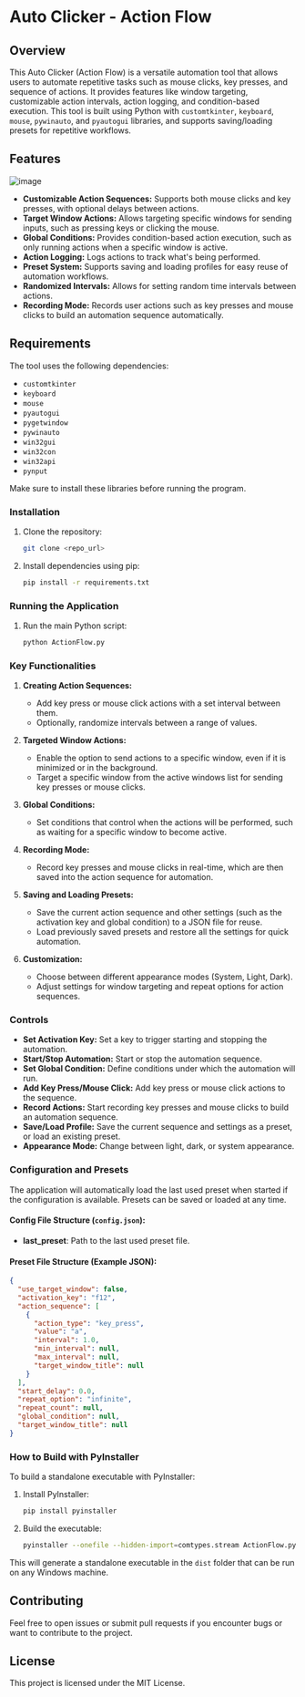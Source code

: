 
# Auto Clicker - Action Flow

## Overview
This Auto Clicker (Action Flow) is a versatile automation tool that allows users to automate repetitive tasks such as mouse clicks, key presses, and sequence of actions. It provides features like window targeting, customizable action intervals, action logging, and condition-based execution. This tool is built using Python with `customtkinter`, `keyboard`, `mouse`, `pywinauto`, and `pyautogui` libraries, and supports saving/loading presets for repetitive workflows.

## Features
![image](https://github.com/user-attachments/assets/34b1051d-01a9-4627-b46b-10f9c6d2b9a0)

- **Customizable Action Sequences:** Supports both mouse clicks and key presses, with optional delays between actions.
- **Target Window Actions:** Allows targeting specific windows for sending inputs, such as pressing keys or clicking the mouse.
- **Global Conditions:** Provides condition-based action execution, such as only running actions when a specific window is active.
- **Action Logging:** Logs actions to track what's being performed.
- **Preset System:** Supports saving and loading profiles for easy reuse of automation workflows.
- **Randomized Intervals:** Allows for setting random time intervals between actions.
- **Recording Mode:** Records user actions such as key presses and mouse clicks to build an automation sequence automatically.

## Requirements
The tool uses the following dependencies:
- `customtkinter`
- `keyboard`
- `mouse`
- `pyautogui`
- `pygetwindow`
- `pywinauto`
- `win32gui`
- `win32con`
- `win32api`
- `pynput`

Make sure to install these libraries before running the program.

### Installation
1. Clone the repository:
    ```bash
    git clone <repo_url>
    ```

2. Install dependencies using pip:
    ```bash
    pip install -r requirements.txt
    ```

### Running the Application
1. Run the main Python script:
    ```bash
    python ActionFlow.py
    ```

### Key Functionalities
1. **Creating Action Sequences:**
   - Add key press or mouse click actions with a set interval between them.
   - Optionally, randomize intervals between a range of values.

2. **Targeted Window Actions:**
   - Enable the option to send actions to a specific window, even if it is minimized or in the background.
   - Target a specific window from the active windows list for sending key presses or mouse clicks.

3. **Global Conditions:**
   - Set conditions that control when the actions will be performed, such as waiting for a specific window to become active.

4. **Recording Mode:**
   - Record key presses and mouse clicks in real-time, which are then saved into the action sequence for automation.

5. **Saving and Loading Presets:**
   - Save the current action sequence and other settings (such as the activation key and global condition) to a JSON file for reuse.
   - Load previously saved presets and restore all the settings for quick automation.

6. **Customization:**
   - Choose between different appearance modes (System, Light, Dark).
   - Adjust settings for window targeting and repeat options for action sequences.

### Controls
- **Set Activation Key:** Set a key to trigger starting and stopping the automation.
- **Start/Stop Automation:** Start or stop the automation sequence.
- **Set Global Condition:** Define conditions under which the automation will run.
- **Add Key Press/Mouse Click:** Add key press or mouse click actions to the sequence.
- **Record Actions:** Start recording key presses and mouse clicks to build an automation sequence.
- **Save/Load Profile:** Save the current sequence and settings as a preset, or load an existing preset.
- **Appearance Mode:** Change between light, dark, or system appearance.

### Configuration and Presets
The application will automatically load the last used preset when started if the configuration is available. Presets can be saved or loaded at any time.

#### Config File Structure (`config.json`):
- **last_preset**: Path to the last used preset file.

#### Preset File Structure (Example JSON):
```json
{
  "use_target_window": false,
  "activation_key": "f12",
  "action_sequence": [
    {
      "action_type": "key_press",
      "value": "a",
      "interval": 1.0,
      "min_interval": null,
      "max_interval": null,
      "target_window_title": null
    }
  ],
  "start_delay": 0.0,
  "repeat_option": "infinite",
  "repeat_count": null,
  "global_condition": null,
  "target_window_title": null
}
```

### How to Build with PyInstaller
To build a standalone executable with PyInstaller:
1. Install PyInstaller:
    ```bash
    pip install pyinstaller
    ```

2. Build the executable:
    ```bash
    pyinstaller --onefile --hidden-import=comtypes.stream ActionFlow.py
    ```

This will generate a standalone executable in the `dist` folder that can be run on any Windows machine.

## Contributing
Feel free to open issues or submit pull requests if you encounter bugs or want to contribute to the project.

## License
This project is licensed under the MIT License.
